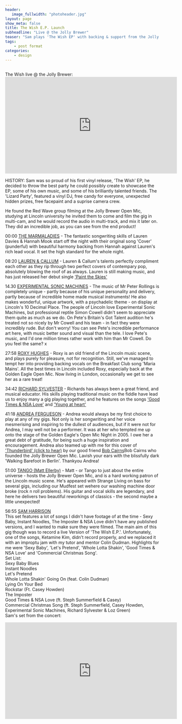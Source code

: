 ```yaml
---
header:
   image_fullwidth: "photoheader.jpg"
layout: page
show_meta: false
title: The Wish E.P. Launch
subheadline: "Live @ the Jolly Brewer"
teaser: "Sam plays 'The Wish EP' with backing & support from the Jolly Brewer family"
tags:
    - post format
categories:
    - design 
---
```

<!--more-->
<br>
 The Wish live @ the Jolly Brewer:<br>
 <iframe width="560" height="315" src="https://www.youtube.com/embed/JK2jhnZVMZI" frameborder="0" allowfullscreen></iframe>
 
HISTORY:
Sam was so proud of his first vinyl release, 'The Wish' EP, he decided to throw the best party he could possibly create to showcase the EP, some of his own music, and some of his brilliantly talented friends. The 'Lizard Party', featured a vinyl DJ, free candy for everyone, unexpected hidden prizes, free facepaint and a suprise camera crew.
 
He found the Red Wave group filming at the Jolly Brewer Open Mic, studying at Lincoln university he invited them to come and film the gig in multi-cam, and he would record the audio in multi-track, and mix it later on. They did an incredible job, as you can see from the end product! 

00:00
<a href="https://youtu.be/JK2jhnZVMZI">THE MARMALADIES</a> - The fantastic songwriting skills of Lauren Davies & Hannah Mook start off the night with their original song 'Cover' (punderful) with beautiful harmony backing from Hannah against Lauren's rich lead vocal. It set the high standard for the whole night.<br>

08:20
<a href="https://www.facebook.com/laurenrycroftmusician/">LAUREN & CALLUM</a> - Lauren & Callum's talents perfectly compliment each other as they rip through two perfect covers of contempary pop, absolutely blowing the roof of as always. Lauren is still making music, and has just released her debut single <a href="https://youtu.be/odbiqkA2-lQ">'Paint the Skies'</a> 

14.30
<a href="https://www.facebook.com/Experimental-Sonic-Machines-545357728887794/">EXPERIMENTAL SONIC MACHINES</a> - The music of Mr Peter Rollings is completely unique - partly because of his unique personality and delivery, partly because of incredible home made musical instruments! He also makes wonderful, unique artwork, with a psychadelic theme - on display at Lincoln's 10 Decimal Place. The people of Lincoln love Experimental Sonic Machines, but professional reptile Simon Cowell didn't seem to appreciate them quite as much as we do. On Pete's Britain's Got Talent audition he's treated not so nicely by Mr Cowell and his team - in fact they were incredibly rude. But don't worry! You can see Pete's incredible performance art here, with music better sound and visual than the tele. I love Pete's music, and I'd one million times rather work with him than Mr Cowell. Do you feel the same? x

27:58
<a href="https://youtu.be/mrUWPCKtDOg">ROXY HUGHES</a> - Roxy is an old friend of the Lincoln music scene, and  plays purely for pleasure, not for recognition. Still, we've managed to tempt her into providing backing vocals on the Breakfast Club song 'Maria Mains'. All the best times in Lincoln included Roxy, especially back at the Golden Eagle Open Mic. Now living in London, occasionally we get to see her as a rare treat!  

34:42
<a href="https://soundcloud.com/richard-the-fiddler">RICHARD SYLVESTER</a> - Richards has always been a great friend, and musical educator. His skills playing traditional music on the fiddle have lead us to enjoy many a gig playing together, and he features on the songs  <a href="https://youtu.be/tWTPK-vymFQ">'Good Times & NSA Love'</a> and <a href="https://youtu.be/7zW2UKTn-gM">'Young at heart'</a>

41:18
<a href="https://youtu.be/O4vCanHtutU">ANDREA FERGUESON</a> - Andrea would always be my first choice to play at any of my gigs. Not only is her songwriting and her voice mesmerising and inspiring to the dullest of audiences, but if it were not for Andrea, I may well not be a performer. It was at her who tempted me up onto the stage of the Golden Eagle's Open Mic Night in 2005. I owe her a great debt of gratitude, for being such a huge inspiration and encouragement. Andrea also teamed up with me for this cover of <a href="https://youtu.be/rtuWfQoe0eo">'Thunderbird' (click to hear)</a> by our good friend <a href="https://soundcloud.com/bob-cairns">Bob Cairns</a>Bob Cairns who founded the Jolly Brewer Open Mic. Lavish your ears with the blissfully dark 'Walking Barefoot in Berlin'. Thankyou Andrea!

51:00
<a href="https://www.facebook.com/tangoellerbymusic/">TANGO (Matt Ellerby)</a> - Matt - or Tango to just about the entire universe - hosts the Jolly Brewer Open Mic, and is a hard working patron of the Lincoln music scene. He's appeared with Strange Living on bass for several gigs, including our Mudfest set wehere our washing machine door broke (rock n roll problems). His guitar and vocal skills are legendary, and here he delivers two beautiful reworkings of classics - the second maybe a little unexpected!

56:55
<a href="https://www.facebook.com/samofthex/">SAM HARRISON</a><br>
This set features a lot of songs I didn't have footage of at the time - Sexy Baby, Instant Noodles, The Imposter & NSA Love didn't have any published versions, and I wanted to make sure they were filmed. The main aim of this gig though was to record a live Version of 'The Wish E.P.'. Unfortunately, one of the songs, Ketamine Kim, didn't record properly, and we replaced it with an improptu jam with my tutor and mentor Colin Dudman. Highlights for me were 'Sexy Baby', 'Let's Pretend', 'Whole Lotta Shakin', 'Good Times & NSA Love' and 'Commercial Christmas Song'.<br>
Set List:<br>
Sexy Baby Blues<br>
Instant Noodles<br>
Let's Pretend<br>
Whole Lotta Shakin' Going On (feat. Colin Dudman)<br>
Lying On Your Bed<br>
Rockstar (Ft. Casey Howden)<br>
The Imposter<br>
Good Times & NSA Love (ft. Steph Summerfield & Casey)<br>
Commercial Christmas Song (ft. Steph Summerfield, Casey Howden, Experimental Sonic Machines, Richard Sylvester & Loz Green)<br>
 Sam's set from the concert:<br>
 <iframe width="560" height="315" src="https://www.youtube.com/embed/Asn0sb6FpK8" frameborder="0" allowfullscreen></iframe>
 <br>


